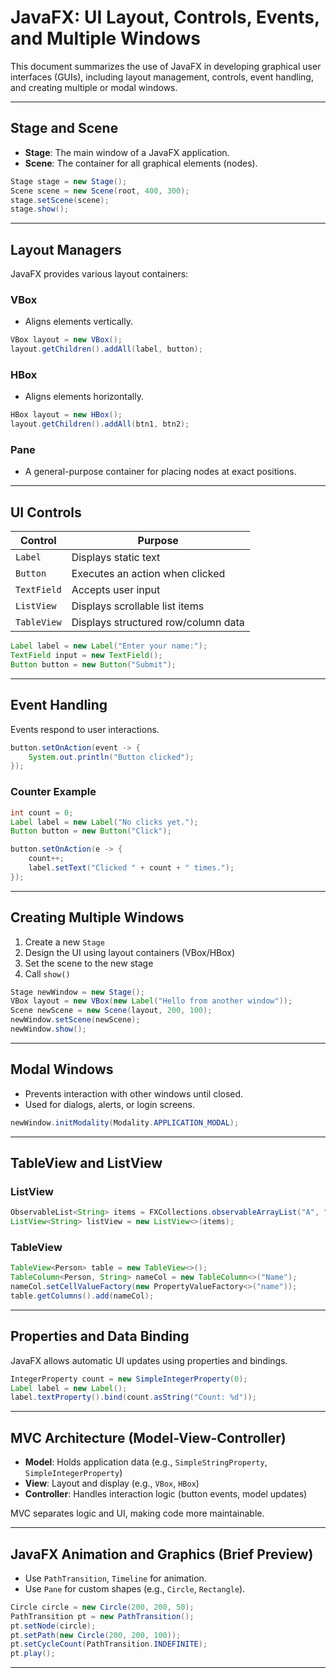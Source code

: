 # JavaFX: UI Layout, Controls, Events, and Multiple Windows

This document summarizes the use of JavaFX in developing graphical user interfaces (GUIs), including layout management, controls, event handling, and creating multiple or modal windows.

---

## Stage and Scene

- **Stage**: The main window of a JavaFX application.
- **Scene**: The container for all graphical elements (nodes).

```java
Stage stage = new Stage();
Scene scene = new Scene(root, 400, 300);
stage.setScene(scene);
stage.show();
```

---

## Layout Managers

JavaFX provides various layout containers:

### VBox

- Aligns elements vertically.

```java
VBox layout = new VBox();
layout.getChildren().addAll(label, button);
```

### HBox

- Aligns elements horizontally.

```java
HBox layout = new HBox();
layout.getChildren().addAll(btn1, btn2);
```

### Pane

- A general-purpose container for placing nodes at exact positions.

---

## UI Controls

| Control      | Purpose                          |
|--------------|----------------------------------|
| `Label`      | Displays static text             |
| `Button`     | Executes an action when clicked  |
| `TextField`  | Accepts user input               |
| `ListView`   | Displays scrollable list items   |
| `TableView`  | Displays structured row/column data |

```java
Label label = new Label("Enter your name:");
TextField input = new TextField();
Button button = new Button("Submit");
```

---

## Event Handling

Events respond to user interactions.

```java
button.setOnAction(event -> {
    System.out.println("Button clicked");
});
```

### Counter Example

```java
int count = 0;
Label label = new Label("No clicks yet.");
Button button = new Button("Click");

button.setOnAction(e -> {
    count++;
    label.setText("Clicked " + count + " times.");
});
```

---

## Creating Multiple Windows

1. Create a new `Stage`
2. Design the UI using layout containers (VBox/HBox)
3. Set the scene to the new stage
4. Call `show()`

```java
Stage newWindow = new Stage();
VBox layout = new VBox(new Label("Hello from another window"));
Scene newScene = new Scene(layout, 200, 100);
newWindow.setScene(newScene);
newWindow.show();
```

---

## Modal Windows

- Prevents interaction with other windows until closed.
- Used for dialogs, alerts, or login screens.

```java
newWindow.initModality(Modality.APPLICATION_MODAL);
```

---

## TableView and ListView

### ListView

```java
ObservableList<String> items = FXCollections.observableArrayList("A", "B", "C");
ListView<String> listView = new ListView<>(items);
```

### TableView

```java
TableView<Person> table = new TableView<>();
TableColumn<Person, String> nameCol = new TableColumn<>("Name");
nameCol.setCellValueFactory(new PropertyValueFactory<>("name"));
table.getColumns().add(nameCol);
```

---

## Properties and Data Binding

JavaFX allows automatic UI updates using properties and bindings.

```java
IntegerProperty count = new SimpleIntegerProperty(0);
Label label = new Label();
label.textProperty().bind(count.asString("Count: %d"));
```

---

## MVC Architecture (Model-View-Controller)

- **Model**: Holds application data (e.g., `SimpleStringProperty`, `SimpleIntegerProperty`)
- **View**: Layout and display (e.g., `VBox`, `HBox`)
- **Controller**: Handles interaction logic (button events, model updates)

MVC separates logic and UI, making code more maintainable.

---

## JavaFX Animation and Graphics (Brief Preview)

- Use `PathTransition`, `Timeline` for animation.
- Use `Pane` for custom shapes (e.g., `Circle`, `Rectangle`).

```java
Circle circle = new Circle(200, 200, 50);
PathTransition pt = new PathTransition();
pt.setNode(circle);
pt.setPath(new Circle(200, 200, 100));
pt.setCycleCount(PathTransition.INDEFINITE);
pt.play();
```

---


